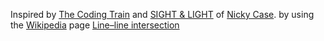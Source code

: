 Inspired by [The Coding Train](https://www.youtube.com/watch?v=TOEi6T2mtHo) and [SIGHT & LIGHT](https://ncase.me/sight-and-light/) of [Nicky Case](https://ncase.me/).
by using the [Wikipedia](https://en.wikipedia.org/) page [Line–line intersection](https://en.wikipedia.org/wiki/Line%E2%80%93line_intersection)